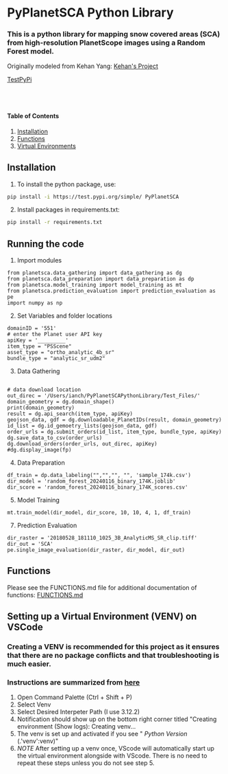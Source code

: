 # PyPlanetSCA Python Library

### This is a python library for mapping snow covered areas (SCA) from high-resolution PlanetScope images using a Random Forest model. 

Originally modeled from Kehan Yang: 
[Kehan's Project](https://github.com/KehanGit/High_resolution_snow_cover_mapping/blob/main/01_download_planetscope_images.ipynb)

[TestPyPi](https://test.pypi.org/project/PyPlanetSCA/#description)

<br></br>
#### Table of Contents <a name="table_of_contents"></a>
1. [Installation](#Installation)
2. [Functions](#Functions)
3. [Virtual Environments](#VENV)

## Installation <a name="Installation"></a>

1. To install the python package, use: 

```bash
pip install -i https://test.pypi.org/simple/ PyPlanetSCA
```

2. Install packages in requirements.txt:
```bash
pip install -r requirements.txt
```
## Running the code

1. Import modules
```
from planetsca.data_gathering import data_gathering as dg
from planetsca.data_preparation import data_preparation as dp
from planetsca.model_training import model_training as mt
from planetsca.prediction_evaluation import prediction_evaluation as pe
import numpy as np
```

2. Set Variables and folder locations
```
domainID = '551'
# enter the Planet user API key
apiKey = '_________'
item_type = "PSScene"
asset_type = "ortho_analytic_4b_sr"
bundle_type = "analytic_sr_udm2"
```

3. Data Gathering
```

# data download location
out_direc = '/Users/ianch/PyPlanetSCAPythonLibrary/Test_Files/'
domain_geometry = dg.domain_shape()
print(domain_geometry)
result = dg.api_search(item_type, apiKey)
geojson_data, gdf = dg.downloadable_PlanetIDs(result, domain_geometry)
id_list = dg.id_gemoetry_lists(geojson_data, gdf)
order_urls = dg.submit_orders(id_list, item_type, bundle_type, apiKey)
dg.save_data_to_csv(order_urls)
dg.download_orders(order_urls, out_direc, apiKey)
#dg.display_image(fp)
```

4. Data Preparation
```
df_train = dp.data_labeling("","","", "", 'sample_174k.csv')
dir_model = 'random_forest_20240116_binary_174K.joblib'
dir_score = 'random_forest_20240116_binary_174K_scores.csv'
```

5. Model Training
``` 
mt.train_model(dir_model, dir_score, 10, 10, 4, 1, df_train)
```


7. Prediction Evaluation
```
dir_raster = '20180528_181110_1025_3B_AnalyticMS_SR_clip.tiff'
dir_out = 'SCA'
pe.single_image_evaluation(dir_raster, dir_model, dir_out)
```

## Functions <a name="Functions"></a>
Please see the FUNCTIONS.md file for additional documentation of functions:
[FUNCTIONS.md](https://github.com/DSHydro/PyPlanetSCA-Python-Library/blob/main/FUNCTIONS.md)

## Setting up a Virtual Environment (VENV) on VSCode <a name="VENV"></a>
### Creating a VENV is recommended for this project as it ensures that there are no package conflicts and that troubleshooting is much easier.
### Instructions are summarized from [here](https://code.visualstudio.com/docs/python/environments)

1. Open Command Palette (Ctrl + Shift + P)
2. Select Venv
3. Select Desired Interpeter Path (I use 3.12.2)
4. Notification should show up on the bottom right corner titled "Creating environment (Show logs): Creating venv...
5. The venv is set up and activated if you see " *Python Version* (.'venv':venv)"
6. *NOTE* After setting up a venv once, VScode will automatically start up the virtual environment alongside with VScode. There is no need to repeat these steps unless you do not see step 5. 

